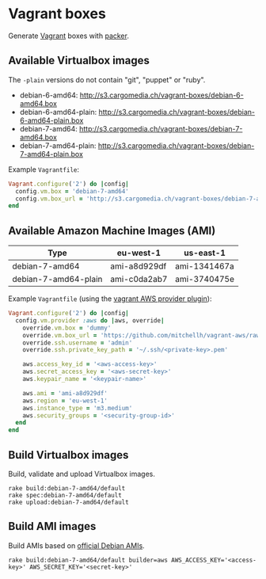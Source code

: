 Vagrant boxes
=============
Generate [Vagrant](http://www.vagrantup.com/) boxes with [packer](http://www.packer.io/).

Available Virtualbox images
---------------------------
The `-plain` versions do not contain "git", "puppet" or "ruby".

- debian-6-amd64: http://s3.cargomedia.ch/vagrant-boxes/debian-6-amd64.box
- debian-6-amd64-plain: http://s3.cargomedia.ch/vagrant-boxes/debian-6-amd64-plain.box
- debian-7-amd64: http://s3.cargomedia.ch/vagrant-boxes/debian-7-amd64.box
- debian-7-amd64-plain: http://s3.cargomedia.ch/vagrant-boxes/debian-7-amd64-plain.box

Example `Vagrantfile`:
```ruby
Vagrant.configure('2') do |config|
  config.vm.box = 'debian-7-amd64'
  config.vm.box_url = 'http://s3.cargomedia.ch/vagrant-boxes/debian-7-amd64.box'
end
```

Available Amazon Machine Images (AMI)
--------------------------------------------------------
| Type                   | eu-west-1    | us-east-1    |
| ---------------------- |--------------|--------------|
| debian-7-amd64         | ami-a8d929df | ami-1341467a |
| debian-7-amd64-plain   | ami-c0da2ab7 | ami-3740475e |

Example `Vagrantfile` (using the [vagrant AWS provider plugin](https://github.com/mitchellh/vagrant-aws)):
```ruby
Vagrant.configure('2') do |config|
  config.vm.provider :aws do |aws, override|
    override.vm.box = 'dummy'
    override.vm.box_url = 'https://github.com/mitchellh/vagrant-aws/raw/master/dummy.box'
    override.ssh.username = 'admin'
    override.ssh.private_key_path = '~/.ssh/<private-key>.pem'

    aws.access_key_id = '<aws-access-key>'
    aws.secret_access_key = '<aws-secret-key>'
    aws.keypair_name = '<keypair-name>'

    aws.ami = 'ami-a8d929df'
    aws.region = 'eu-west-1'
    aws.instance_type = 'm3.medium'
    aws.security_groups = '<security-group-id>'
  end
end

```

Build Virtualbox images
-----------------------
Build, validate and upload Virtualbox images.
```
rake build:debian-7-amd64/default
rake spec:debian-7-amd64/default
rake upload:debian-7-amd64/default
```

Build AMI images
----------------
Build AMIs based on [official Debian AMIs](https://wiki.debian.org/Cloud/AmazonEC2Image/Wheezy).
```
rake build:debian-7-amd64/default builder=aws AWS_ACCESS_KEY='<access-key>' AWS_SECRET_KEY='<secret-key>'
```

